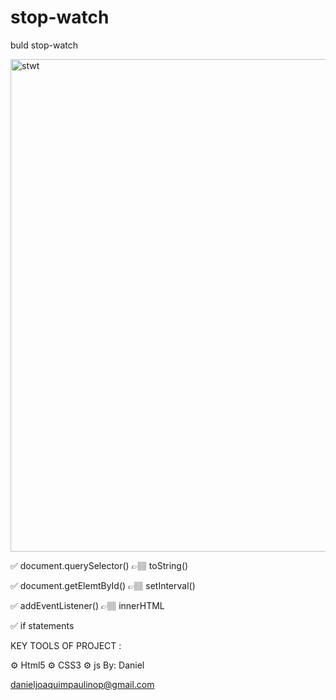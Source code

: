 # stop-watch
buld stop-watch

<img width="788" alt="stwt" src="https://user-images.githubusercontent.com/37070026/197118461-28d7cee4-974f-4dc4-b7d9-ae0983015c3c.png">


✅ document.querySelector() 👉🏽 toString()

✅ document.getElemtById()  👉🏽 setInterval()

✅ addEventListener()       👉🏽 innerHTML

✅ if statements

KEY TOOLS OF PROJECT :

⚙️ Html5
⚙️ CSS3
⚙️ js
By: Daniel

danieljoaquimpaulinop@gmail.com
